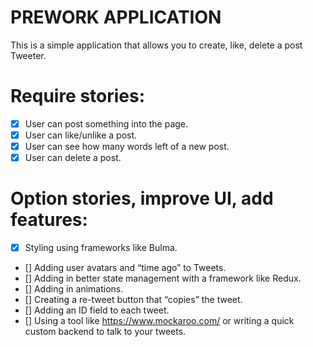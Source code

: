 # PREWORK APPLICATION
This is a simple application  that allows you to create, like, delete a post Tweeter.
# Require stories:
- [x] User can post something into the page.
- [x] User can like/unlike a post.
- [x] User can see how many words left of a new post.
- [x] User can delete a post.
# Option stories, improve UI, add features:
- [x] Styling using frameworks like Bulma.
* [] Adding user avatars and “time ago” to Tweets.
* [] Adding in better state management with a framework like Redux.
* [] Adding in animations.
* [] Creating a re-tweet button that “copies” the tweet.
* [] Adding an ID field to each tweet.
* [] Using a tool like https://www.mockaroo.com/ or writing a quick custom backend to talk to your tweets.


